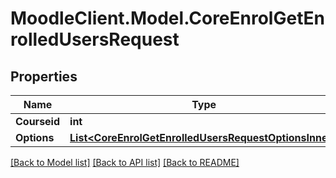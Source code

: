 # MoodleClient.Model.CoreEnrolGetEnrolledUsersRequest

## Properties

Name | Type | Description | Notes
------------ | ------------- | ------------- | -------------
**Courseid** | **int** | course id | 
**Options** | [**List&lt;CoreEnrolGetEnrolledUsersRequestOptionsInner&gt;**](CoreEnrolGetEnrolledUsersRequestOptionsInner.md) |  | [optional] 

[[Back to Model list]](../README.md#documentation-for-models) [[Back to API list]](../README.md#documentation-for-api-endpoints) [[Back to README]](../README.md)

